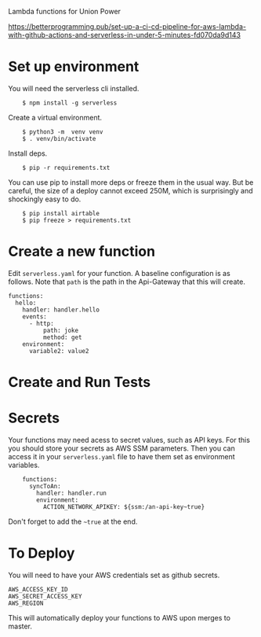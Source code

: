 Lambda functions for Union Power


https://betterprogramming.pub/set-up-a-ci-cd-pipeline-for-aws-lambda-with-github-actions-and-serverless-in-under-5-minutes-fd070da9d143





Set up environment
==================

You will need the serverless cli installed. 

```
    $ npm install -g serverless
```

Create a virtual environment.

```
    $ python3 -m  venv venv
    $ . venv/bin/activate
```

Install deps.

```
    $ pip -r requirements.txt
```

You can use pip to install more deps or freeze them in the usual way. But be careful,
the size of a deploy cannot exceed 250M, which is surprisingly and shockingly easy
to do.

```
    $ pip install airtable
    $ pip freeze > requirements.txt
```


Create a new function
=====================

Edit `serverless.yaml` for your function. A baseline configuration is as follows. Note that
`path` is the path in the Api-Gateway that this will create.

```
functions:
  hello:
    handler: handler.hello
    events:
      - http:
          path: joke
          method: get
    environment:
      variable2: value2
```


Create and Run Tests
====================


Secrets
=======

Your functions may need acess to secret values, such as API keys.  For this you should store your secrets as
AWS SSM parameters. Then you can access it in your `serverless.yaml` file to have them set as environment 
variables.

```
    functions:
      syncToAn:
        handler: handler.run
        environment: 
          ACTION_NETWORK_APIKEY: ${ssm:/an-api-key~true}
```

Don't forget to add the `~true` at the end.


To Deploy
===================

You will need to have your AWS credentials set as github secrets.

```
AWS_ACCESS_KEY_ID
AWS_SECRET_ACCESS_KEY
AWS_REGION
```

This will automatically deploy your functions to AWS upon merges to master.
